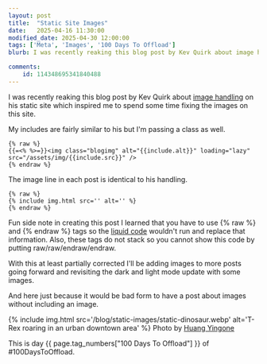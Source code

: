 ```yaml
---
layout: post
title:  "Static Site Images"
date:   2025-04-16 11:30:00
modified_date: 2025-04-30 12:00:00
tags: ['Meta', 'Images', '100 Days To Offload']
blurb: I was recently reaking this blog post by Kev Quirk about image handling on his static site which inspired me to spend some time fixing the images on this site.

comments:
    id: 114348695341840488
---
```


I was recently reaking this blog post by Kev Quirk about [image handling] on his static site which inspired me to spend some time fixing the images on this site.

My includes are fairly similar to his but I'm passing a class as well.

~~~
{% raw %}
{{=<% %>=}}<img class="blogimg" alt="{{include.alt}}" loading="lazy" src="/assets/img/{{include.src}}" />
{% endraw %}
~~~

The image line in each post is identical to his handling.

~~~
{% raw %}
{% include img.html src='' alt='' %}
{% endraw %}
~~~

Fun side note in creating this post I learned that you have to use &#123;% raw %&#125; and &#123;% endraw %&#125; tags so the [liquid code] wouldn't run and replace that information. Also, these tags do not stack so you cannot show this code by putting raw/raw/endraw/endraw.

With this at least partially corrected I'll be adding images to more posts going forward and revisiting the dark and light mode update with some images.

And here just because it would be bad form to have a post about images without including an image.

{% include img.html src='/blog/static-images/static-dinosaur.webp' alt='T-Rex roaring in an urban downtown area' %}
Photo by [Huang Yingone]
      
This is day {{ page.tag_numbers["100 Days To Offload"] }}  of #100DaysToOffload.

[image handling]: https://kevquirk.com/blog/how-i-manage-jekyll-content
[liquid code]: https://heymichellemac.com/jekyll-liquid-tags-code-snippet
[Huang Yingone]: https://unsplash.com/@yingone?utm_content=creditCopyText&utm_medium=referral&utm_source=unsplash